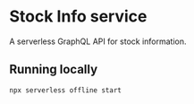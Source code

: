# Stock Info service

A serverless GraphQL API for stock information.

## Running locally

```bash
npx serverless offline start
```
